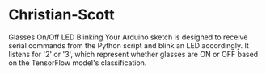 # Christian-Scott
Glasses On/Off LED Blinking
Your Arduino sketch is designed to receive serial commands from the Python script and blink an LED accordingly. It listens for '2' or '3', which represent whether glasses are ON or OFF based on the TensorFlow model's classification.
